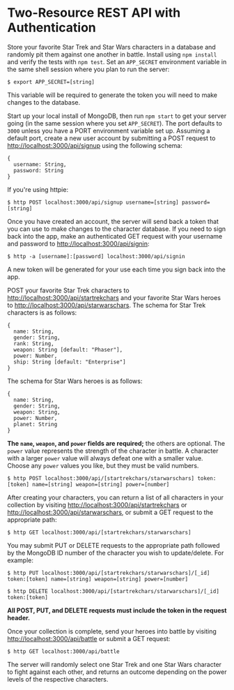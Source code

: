 # Two-Resource REST API with Authentication

Store your favorite Star Trek and Star Wars characters in a database and randomly pit them against one another in battle. Install using `npm install` and verify the tests with `npm test`. Set an `APP_SECRET` environment variable in the same shell session where you plan to run the server:
```
$ export APP_SECRET=[string]
```
This variable will be required to generate the token you will need to make changes to the database.

Start up your local install of MongoDB, then run `npm start` to get your server going (in the same session where you set `APP_SECRET`). The port defaults to `3000` unless you have a PORT environment variable set up. Assuming a default port, create a new user account by submitting a POST request to <http://localhost:3000/api/signup> using the following schema:
```
{
  username: String,
  password: String
}
```
If you're using httpie:
```
$ http POST localhost:3000/api/signup username=[string] password=[string]
```
Once you have created an account, the server will send back a token that you can use to make changes to the character database. If you need to sign back into the app, make an authenticated GET request with your username and password to <http://localhost:3000/api/signin>:
```
$ http -a [username]:[password] localhost:3000/api/signin
```
A new token will be generated for your use each time you sign back into the app.

POST your favorite Star Trek characters to <http://localhost:3000/api/startrekchars> and your favorite Star Wars heroes to <http://localhost:3000/api/starwarschars>. The schema for Star Trek characters is as follows:
```
{
  name: String,
  gender: String,
  rank: String,
  weapon: String [default: "Phaser"],
  power: Number,
  ship: String [default: "Enterprise"]
}
```
The schema for Star Wars heroes is as follows:
```
{
  name: String,
  gender: String,
  weapon: String,
  power: Number,
  planet: String
}
```
__The `name`, `weapon`, and `power` fields are required;__ the others are optional. The `power` value represents the strength of the character in battle. A character with a larger `power` value will always defeat one with a smaller value. Choose any `power` values you like, but they must be valid numbers.
```
$ http POST localhost:3000/api/[startrekchars/starwarschars] token:[token] name=[string] weapon=[string] power=[number]
```
After creating your characters, you can return a list of all characters in your collection by visiting <http://localhost:3000/api/startrekchars> or <http://localhost:3000/api/starwarschars>, or submit a GET request to the appropriate path:
```
$ http GET localhost:3000/api/[startrekchars/starwarschars]
```
You may submit PUT or DELETE requests to the appropriate path followed by the MongoDB ID number of the character you wish to update/delete. For example:
```
$ http PUT localhost:3000/api/[startrekchars/starwarschars]/[_id] token:[token] name=[string] weapon=[string] power=[number]

$ http DELETE localhost:3000/api/[startrekchars/starwarschars]/[_id] token:[token]
```
__All POST, PUT, and DELETE requests must include the token in the request header.__

Once your collection is complete, send your heroes into battle by visiting <http://localhost:3000/api/battle> or submit a GET request:
```
$ http GET localhost:3000/api/battle
```
The server will randomly select one Star Trek and one Star Wars character to fight against each other, and returns an outcome depending on the power levels of the respective characters.
